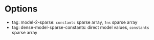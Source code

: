 # Options
* tag: model-2-sparse: `constants` sparse array, `fns` sparse array
* tag: dense-model-sparse-constants: direct model values, `constants` sparse array
